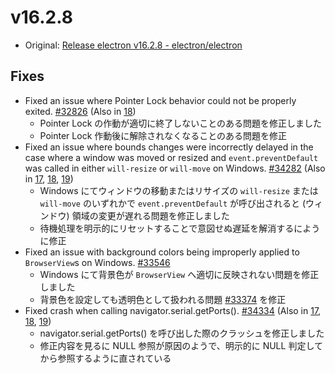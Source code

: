 # v16.2.8

- Original: [Release electron v16.2.8 - electron/electron](https://github.com/electron/electron/releases/tag/v16.2.8)

## Fixes

- Fixed an issue where Pointer Lock behavior could not be properly exited. [#32826](https://github.com/electron/electron/pull/32826) (Also in [18](https://github.com/electron/electron/pull/32828))
  - Pointer Lock の作動が適切に終了しないことのある問題を修正しました
  - Pointer Lock 作動後に解除されなくなることのある問題を修正
- Fixed an issue where bounds changes were incorrectly delayed in the case where a window was moved or resized and `event.preventDefault` was called in either `will-resize` or `will-move` on Windows. [#34282](https://github.com/electron/electron/pull/34282) (Also in [17](https://github.com/electron/electron/pull/34283), [18](https://github.com/electron/electron/pull/34284), [19](https://github.com/electron/electron/pull/34285))
  - Windows にてウィンドウの移動またはリサイズの `will-resize` または `will-move` のいずれかで `event.preventDefault` が呼び出されると (ウィンドウ) 領域の変更が遅れる問題を修正しました
  - 待機処理を明示的にリセットすることで意図せぬ遅延を解消するにように修正
- Fixed an issue with background colors being improperly applied to `BrowserView`s on Windows. [#33546](https://github.com/electron/electron/pull/33546)
  - Windows にて背景色が `BrowserView` へ適切に反映されない問題を修正しました
  - 背景色を設定しても透明色として扱われる問題 [#33374](https://github.com/electron/electron/issues/33374) を修正
- Fixed crash when calling navigator.serial.getPorts(). [#34334](https://github.com/electron/electron/pull/34334) (Also in [17](https://github.com/electron/electron/pull/34328), [18](https://github.com/electron/electron/pull/34327), [19](https://github.com/electron/electron/pull/34323))
  - navigator.serial.getPorts() を呼び出した際のクラッシュを修正しました
  - 修正内容を見るに NULL 参照が原因のようで、明示的に NULL 判定してから参照するように直されている
